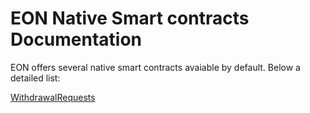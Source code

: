 # EON Native Smart contracts Documentation

EON offers several native smart contracts avaiable by default.
Below a detailed list:


[WithdrawalRequests](/doc/nativesc/contracts/WithdrawalRequests.md)



